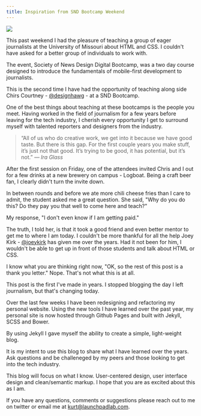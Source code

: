 ```yaml
---
title: Inspiration from SND Bootcamp Weekend
---
```


<img src="http://cl.ly/Yr5r/mizzou.jpg" class="post-img">

This past weekend I had the pleasure of teaching a group of eager journalists at the University of Missouri about HTML and CSS. I couldn't have asked for a better group of individuals to work with.

The event, Society of News Design Digital Bootcamp, was a two day course designed to introduce the fundamentals of mobile-first development to journalists.

This is the second time I have had the opportunity of teaching along side Chirs Courtney - [@designhawg](http://www.twitter.com/@designhawg) - at a SND Bootcamp.

One of the best things about teaching at these bootcamps is the people you meet. Having worked in the field of journalism for a few years before leaving for the tech industry, I cherish every opportunity I get to surround myself with talented reporters and designers from the industry.

<blockquote class="lead-quote">&ldquo;All of us who do creative work, we get into it because we have good taste. But there is this gap. For the first couple years you make stuff, it’s just not that good. It’s trying to be good, it has potential, but it’s not.&rdquo;
  <cite>— Ira Glass</cite>
</blockquote>

After the first session on Friday, one of the attendees invited Chris and I out for a few drinks at a new brewery on campus - Logboat. Being a craft beer fan, I clearly didn't turn the invite down.

In between rounds and before we ate more chili cheese fries than I care to admit, the student asked me a great question. She said, "Why do you do this? Do they pay you that well to come here and teach?"

My response, "I don't even know if I am getting paid."

The truth, I told her, is that it took a good friend and even better mentor to get me to where I am today. I couldn't be more thankful for all the help Joey Kirk - [@joeykirk](http://twitter.com/joeykirk) has given me over the years. Had it not been for him, I wouldn't be able to get up in front of those students and talk about HTML or CSS.

I know what you are thinking right now, "OK, so the rest of this post is a thank you letter." Nope. That's not what this is at all.

This post is the first I've made in years. I stopped blogging the day I left journalism, but that's changing today.

Over the last few weeks I have been redesigning and refactoring my personal website. Using the new tools I have learned over the past year, my personal site is now hosted through Github Pages and built with Jekyll, SCSS and Bower.

By using Jekyll I gave myself the ability to create a simple, light-weight blog.

It is my intent to use this blog to share what I have learned over the years. Ask questions and be challeneged by my peers and those looking to get into the tech industry.

This blog will focus on what I know. User-centered design, user interface design and clean/semantic markup. I hope that you are as excited about this as I am.

If you have any questions, comments or suggestions please reach out to me on twitter or email me at kurt@launchpadlab.com.
